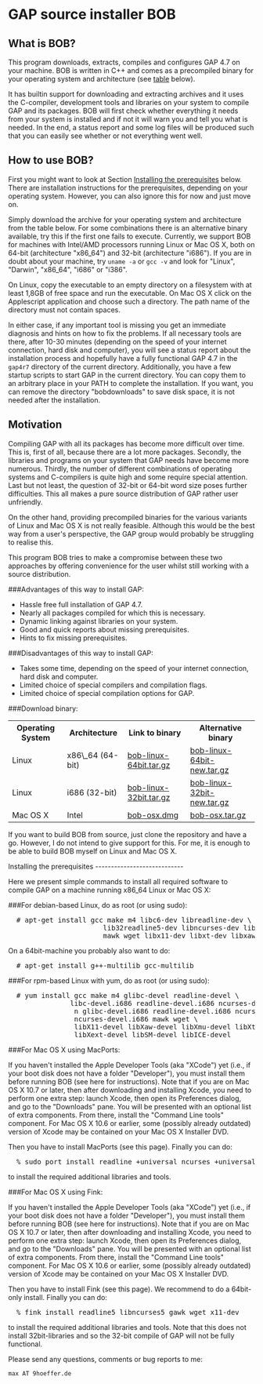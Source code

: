 GAP source installer BOB
========================

What is BOB?
------------

This program downloads, extracts, compiles and configures GAP 4.7 on
your machine. BOB is written in C++ and comes as a precompiled binary
for your operating system and architecture (see
[table](#downloadtab) below).

It has builtin support for downloading and extracting archives and it
uses the C-compiler, development tools and libraries on your system to
compile GAP and its packages. BOB will first check whether everything it
needs from your system is installed and if not it will warn you and tell
you what is needed. In the end, a status report and some log files will
be produced such that you can easily see whether or not everything went
well.

How to use BOB?
---------------

First you might want to look at Section [Installing the
prerequisites](#install) below. 
There are installation instructions for
the prerequisites, depending on your operating system. However, you can
also ignore this for now and just move on.

Simply download the archive for your operating system and architecture
from the table below. For some combinations there is an alternative
binary available, try this if the first one fails to execute. Currently,
we support BOB for machines with Intel/AMD processors running Linux
or Mac OS X, both on 64-bit (architecture "x86\_64") and 32-bit
(architecture "i686"). If you are in doubt about your machine, try
`uname -a` or `gcc -v` and look for "Linux", "Darwin", "x86\_64", "i686"
or "i386".

On Linux, copy the executable to an empty directory on a filesystem with
at least 1,8GB of free space and run the executable. On Mac OS X click
on the Applescript application and choose such a directory. The path
name of the directory must not contain spaces.

In either case, if any important tool is missing you get an immediate
diagnosis and hints on how to fix the problems. If all necessary tools
are there, after 10-30 minutes (depending on the speed of your internet
connection, hard disk and computer), you will see a status report about
the installation process and hopefully have a fully functional GAP
4.7 in the `gap4r7` directory of the current directory. Additionally,
you have a few startup scripts to start GAP in the current directory.
You can copy them to an arbitrary place in your PATH to complete the
installation. If you want, you can remove the directory "bobdownloads"
to save disk space, it is not needed after the installation.

Motivation
----------

Compiling GAP with all its packages has become more difficult over
time. This is, first of all, because there are a lot more packages.
Secondly, the libraries and programs on your system that GAP needs have
become more numerous. Thirdly, the number of different combinations
of operating systems and C-compilers is quite high and some require
special attention. Last but not least, the question of 32-bit or 64-bit
word size poses further difficulties. This all makes a pure source
distribution of GAP rather user unfriendly.

On the other hand, providing precompiled binaries for the various
variants of Linux and Mac OS X is not really feasible. Although this
would be the best way from a user's perspective, the GAP group would
probably be struggling to realise this.

This program BOB tries to make a compromise between these two approaches
by offering convenience for the user whilst still working with a source
distribution.

###Advantages of this way to install GAP:

 * Hassle free full installation of GAP 4.7.
 * Nearly all packages compiled for which this is necessary.
 * Dynamic linking against libraries on your system.
 * Good and quick reports about missing prerequisites.
 * Hints to fix missing prerequisites.

###Disadvantages of this way to install GAP:

 * Takes some time, depending on the speed of your internet connection,
   hard disk and computer.
 * Limited choice of special compilers and compilation flags.
 * Limited choice of special compilation options for GAP.

<a name="downloadtab"/>
###Download binary:

<table>
<tr>
<th>Operating System</th>
<th>Architecture</th>
<th>Link to binary</th>
<th>Alternative binary</th>
</tr>
<tr>
<td>Linux</td>
<td>x86\_64 (64-bit)</td>
<td><a href="http://neunhoef.github.io/bob/bob-linux-64bit.tar.gz">
    bob-linux-64bit.tar.gz</a></td>
<td><a href="http://neunhoef.github.io/bob/bob-linux-64bit-new.tar.gz">
    bob-linux-64bit-new.tar.gz</a></td>
</tr>
<tr>
<td>Linux</td>
<td>i686 (32-bit)</td>
<td><a href="http://neunhoef.github.io/bob/bob-linux-32bit.tar.gz">
    bob-linux-32bit.tar.gz</a></td>
<td><a href="http://neunhoef.github.io/bob/bob-linux-32bit-new.tar.gz">
    bob-linux-32bit-new.tar.gz</a></td>
</tr>
<tr>
<td>Mac OS X</td>
<td>Intel</td>
<td><a href="http://neunhoef.github.io/bob/bob-osx.dmg">
    bob-osx.dmg</a></td>
<td><a href="http://neunhoef.github.com/bob/bob-osx.tar.gz">
    bob-osx.tar.gz</a></td>
</tr>
</table>

If you want to build BOB from source, just clone the repository and
have a go. However, I do not intend to give support for this. For me, it
is enough to be able to build BOB myself on Linux and Mac OS X.

<a name="install"/>
Installing the prerequisites
----------------------------

Here we present simple commands to install all required software to
compile GAP on a machine running x86\_64 Linux or Mac OS X:

###For debian-based Linux, do as root (or using sudo):

<pre>
  # apt-get install gcc make m4 libc6-dev libreadline-dev \
                       lib32readline5-dev libncurses-dev lib32ncurses5-dev 
                       mawk wget libx11-dev libxt-dev libxaw7-dev
</pre>

On a 64bit-machine you probably also want to do:

<pre>
  # apt-get install g++-multilib gcc-multilib
</pre>

###For rpm-based Linux with yum, do as root (or using sudo):

<pre>
  # yum install gcc make m4 glibc-devel readline-devel \
               libc-devel.i686 readline-devel.i686 ncurses-devel \
                n glibc-devel.i686 readline-devel.i686 ncurses-devel \
                ncurses-devel.i686 mawk wget \
                libX11-devel libXaw-devel libXmu-devel libXt-devel \
                libXext-devel libSM-devel libICE-devel
</pre>

###For Mac OS X using MacPorts:

If you haven't installed the Apple Developer Tools (aka "XCode") yet
(i.e., if your boot disk does not have a folder "Developer"), you must
install them before running BOB (see here for instructions). Note
that if you are on Mac OS X 10.7 or later, then after downloading and
installing Xcode, you need to perform one extra step: launch Xcode, then
open its Preferences dialog, and go to the "Downloads" pane. You will be
presented with an optional list of extra components. From there, install
the "Command Line tools" component. For Mac OS X 10.6 or earlier, some
(possibly already outdated) version of Xcode may be contained on your
Mac OS X Installer DVD.

Then you have to install MacPorts (see this page). Finally you can do:

<pre>
  % sudo port install readline +universal ncurses +universal gawk wget xorg-libX11 xorg-libXaw
</pre>

to install the required additional libraries and tools.

###For Mac OS X using Fink:

If you haven't installed the Apple Developer Tools (aka "XCode") yet
(i.e., if your boot disk does not have a folder "Developer"), you must
install them before running BOB (see here for instructions). Note
that if you are on Mac OS X 10.7 or later, then after downloading and
installing Xcode, you need to perform one extra step: launch Xcode, then
open its Preferences dialog, and go to the "Downloads" pane. You will be
presented with an optional list of extra components. From there, install
the "Command Line tools" component. For Mac OS X 10.6 or earlier, some
(possibly already outdated) version of Xcode may be contained on your
Mac OS X Installer DVD.

Then you have to install Fink (see this page). We recommend to do a
64bit-only install. Finally you can do:

<pre>
  % fink install readline5 libncurses5 gawk wget x11-dev 
</pre>
to install the required additional libraries and tools. Note that this
does not install 32bit-libraries and so the 32-bit compile of GAP will
not be fully functional.

Please send any questions, comments or bug reports to me:
```
max AT 9hoeffer.de
```

